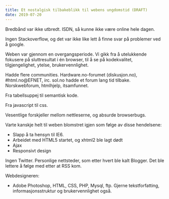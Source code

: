 ```yaml
---
title: Et nostalgisk tilbakeblikk til webens ungdomstid (DRAFT)
date: 2019-07-20
---
```


Bredbånd var ikke utbredt. ISDN, så kunne ikke være online hele dagen.

Ingen Stackoverflow, og det var ikke like lett å finne svar på problemer ved å google. 

Weben var gjennom en overgangsperiode. Vi gikk fra å utelukkende fokusere på sluttresultat i én browser, til å se på kodekvalitet, tilgjengelighet, ytelse, brukervennlighet.

Hadde flere communities. Hardware.no-forumet (diskusjon.no), #html.no@EFNET, irc. sol.no hadde et forum lang tid tilbake. Norskwebforum, htmlhjelp, itsamfunnet.

Fra tabellsuppej til semantisk kode. 

Fra javascript til css. 

Vesentlige forskjeller mellom nettleserne, og absurde browserbugs.

Varte kanskje helt til weben blomstret igjen som følge av disse hendelsene:

- Slapp å ta hensyn til IE6.
- Arbeidet med HTML5 startet, og xhtml2 ble lagt dødt
- Ajax
- Responsivt design

Ingen Twitter. Personlige nettsteder, som etter hvert ble kalt Blogger. Det ble lettere å følge med etter at RSS kom. 

Webdesigneren:

- Adobe Photoshop, HTML, CSS, PHP, Mysql, ftp. Gjerne tekstforfatting, informasjonsstruktur og brukervennlighet også.